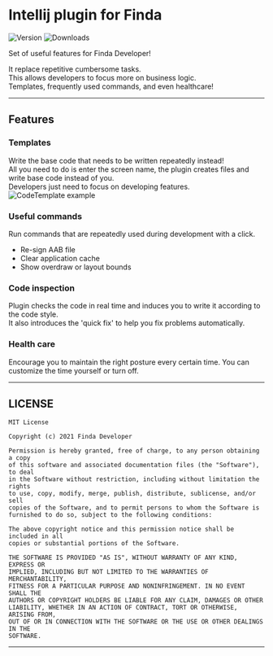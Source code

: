 # Intellij plugin for Finda
 
![Version](https://img.shields.io/jetbrains/plugin/v/16115-findatemplate) 
![Downloads](https://img.shields.io/jetbrains/plugin/d/16115-findatemplate)

<!-- Plugin description -->
Set of useful features for Finda Developer!  
 
It replace repetitive cumbersome tasks.  
This allows developers to focus more on business logic.  
Templates, frequently used commands, and even healthcare!

---

## Features
### Templates
Write the base code that needs to be written repeatedly instead!  
All you need to do is enter the screen name, the plugin creates files and write base code instead of you.  
Developers just need to focus on developing features.
![CodeTemplate example](https://user-images.githubusercontent.com/36754680/108012774-97698600-704d-11eb-9512-74393bc2003b.png)

### Useful commands
Run commands that are repeatedly used during development with a click.
* Re-sign AAB file 
* Clear application cache
* Show overdraw or layout bounds

### Code inspection
Plugin checks the code in real time and induces you to write it according to the code style.  
It also introduces the 'quick fix' to help you fix problems automatically.  

### Health care
Encourage you to maintain the right posture every certain time.
You can customize the time yourself or turn off.

<!-- Plugin description end -->

---

## LICENSE
```
MIT License

Copyright (c) 2021 Finda Developer

Permission is hereby granted, free of charge, to any person obtaining a copy
of this software and associated documentation files (the "Software"), to deal
in the Software without restriction, including without limitation the rights
to use, copy, modify, merge, publish, distribute, sublicense, and/or sell
copies of the Software, and to permit persons to whom the Software is
furnished to do so, subject to the following conditions:

The above copyright notice and this permission notice shall be included in all
copies or substantial portions of the Software.

THE SOFTWARE IS PROVIDED "AS IS", WITHOUT WARRANTY OF ANY KIND, EXPRESS OR
IMPLIED, INCLUDING BUT NOT LIMITED TO THE WARRANTIES OF MERCHANTABILITY,
FITNESS FOR A PARTICULAR PURPOSE AND NONINFRINGEMENT. IN NO EVENT SHALL THE
AUTHORS OR COPYRIGHT HOLDERS BE LIABLE FOR ANY CLAIM, DAMAGES OR OTHER
LIABILITY, WHETHER IN AN ACTION OF CONTRACT, TORT OR OTHERWISE, ARISING FROM,
OUT OF OR IN CONNECTION WITH THE SOFTWARE OR THE USE OR OTHER DEALINGS IN THE
SOFTWARE.
```

---